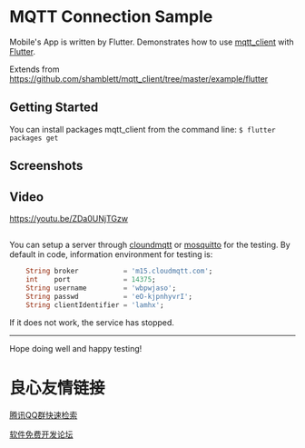 # MQTT Connection Sample 
Mobile's App is written by Flutter.
Demonstrates how to use [mqtt_client](https://pub.dartlang.org/packages/mqtt_client) with [Flutter](https://flutter.io/).
 
Extends from https://github.com/shamblett/mqtt_client/tree/master/example/flutter

## Getting Started

You can install packages mqtt_client from the command line:
    `$ flutter packages get`
    
## Screenshots
 

## Video
https://youtu.be/ZDa0UNjTGzw


## 
You can setup a server through [cloundmqtt](https://cloudmqtt.com) or [mosquitto](http://test.mosquitto.org/) for the testing.
By default in code, information environment for testing is:
```dart
    String broker           = 'm15.cloudmqtt.com';
    int    port             = 14375;
    String username         = 'wbpwjaso';
    String passwd           = 'eO-kjpnhyvrI';
    String clientIdentifier = 'lamhx';
```
If it does not work, the service has stopped.

-------
Hope doing well and happy testing!


 # 良心友情链接

[腾讯QQ群快速检索](http://u.720life.cn/s/8cf73f7c)

[软件免费开发论坛](http://u.720life.cn/s/bbb01dc0)